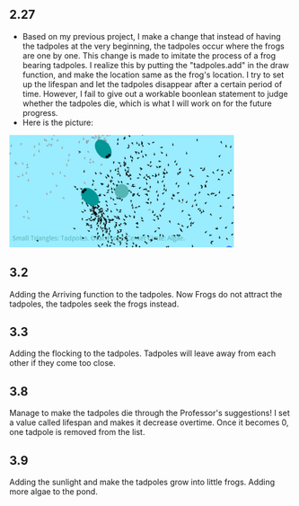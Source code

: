 ## 2.27
- Based on my previous project, I make a change that instead of having the tadpoles at the very beginning, the tadpoles occur where the frogs are one by one. 
This change is made to imitate the process of a frog bearing tadpoles. I realize this by putting the "tadpoles.add" in the draw function, and make the location same as the frog's location. 
I try to set up the lifespan and let the tadpoles disappear after a certain period of time. However, I fail to give out a workable boonlean statement to judge whether the tadpoles die, which is what I will work on for the future progress.
- Here is the picture:
<img src="Screenshot01.png" width="400">

## 3.2
Adding the Arriving function to the tadpoles. Now Frogs do not attract the tadpoles, the tadpoles seek the frogs instead.

## 3.3
Adding the flocking to the tadpoles. Tadpoles will leave away from each other if they come too close.

## 3.8
Manage to make the tadpoles die through the Professor's suggestions! I set a value called lifespan and makes it decrease overtime. Once it becomes 0, one tadpole is removed from the list.

## 3.9
Adding the sunlight and make the tadpoles grow into little frogs. Adding more algae to the pond. 
